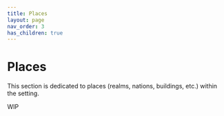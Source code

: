 ```yaml
---
title: Places
layout: page
nav_order: 3
has_children: true
---
```


# Places
This section is dedicated to places (realms, nations, buildings, etc.) within the setting.

WIP
